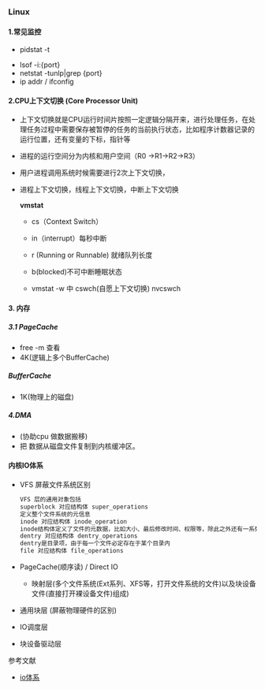 ### Linux

#### 1.常见监控

* pidstat -t 

- lsof -i:{port}
- netstat -tunlp|grep {port}
- ip addr /  ifconfig 

#### 2.CPU上下文切换 (Core Processor Unit)

* 上下文切换就是CPU运行时间片按照一定逻辑分隔开来，进行处理任务，在处理任务过程中需要保存被暂停的任务的当前执行状态，比如程序计数器记录的运行位置，还有变量的下标，指针等

* 进程的运行空间分为内核和用户空间（R0 ->R1->R2->R3）

* 用户进程调用系统时候需要进行2次上下文切换，

* 进程上下文切换，线程上下文切换，中断上下文切换

  **vmstat**

  * cs（Context Switch）

  * in（interrupt）每秒中断

  * r (Running or Runnable) 就绪队列长度

  * b(blocked)不可中断睡眠状态

  * vmstat -w 中 cswch(自愿上下文切换) nvcswch


#### 3. 内存

##### 3.1 PageCache

- free -m 查看
- 4K(逻辑上多个BufferCache)

##### BufferCache

- 1K(物理上的磁盘)

##### 4.DMA

* (协助cpu 做数据搬移)
* 把 数据从磁盘文件复制到内核缓冲区。

#### 内核IO体系

- VFS 屏蔽文件系统区别

  ```c
  VFS 层的通用对象包括
  superblock 对应结构体 super_operations 
  定义整个文件系统的元信息
  inode 对应结构体 inode_operation
  inode结构体定义了文件的元数据，比如大小、最后修改时间、权限等，除此之外还有一系列的函数指针
  dentry 对应结构体 dentry_operations
  dentry是目录项，由于每一个文件必定存在于某个目录内
  file 对应结构体 file_operations
  ```

- PageCache(顺序读) / Direct IO

  - 映射层(多个文件系统(Ext系列、XFS等，打开文件系统的文件)以及块设备文件(直接打开裸设备文件)组成)

- 通用块层 (屏蔽物理硬件的区别)

- IO调度层

- 块设备驱动层

参考文献

- [io体系](https://zhuanlan.zhihu.com/p/96391501)